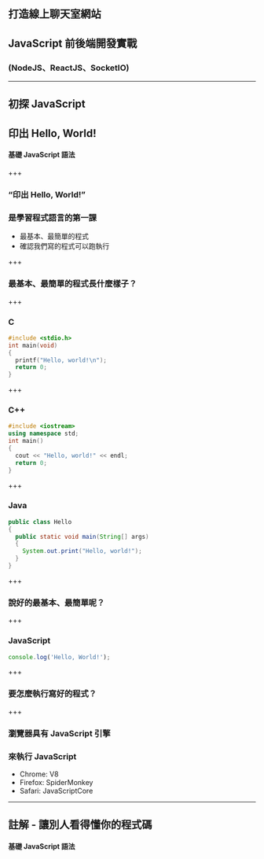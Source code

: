 ## 打造線上聊天室網站
## JavaScript 前後端開發實戰
### (NodeJS、ReactJS、SocketIO)

---

## 初探 JavaScript
## 印出 Hello, World!

#### 基礎 JavaScript 語法

+++

### “印出 Hello, World!”
### 是學習程式語言的第一課
- 最基本、最簡單的程式
- 確認我們寫的程式可以跑執行

+++

### 最基本、最簡單的程式長什麼樣子？

+++

### C

```c
#include <stdio.h>
int main(void)
{
  printf("Hello, world!\n");
  return 0;
}
```

+++

### C++

```cpp
#include <iostream>
using namespace std;
int main()
{
  cout << "Hello, world!" << endl;
  return 0;
}
```

+++

### Java

```java
public class Hello
{
  public static void main(String[] args)
  {
    System.out.print("Hello, world!");
  }
}
```

+++

### 說好的最基本、最簡單呢？

+++

### JavaScript

```js
console.log('Hello, World!');
```

+++

### 要怎麼執行寫好的程式？

+++

### 瀏覽器具有 JavaScript 引擎
### 來執行 JavaScript
- Chrome: V8
- Firefox: SpiderMonkey
- Safari: JavaScriptCore

--- 

## 註解 - 讓別人看得懂你的程式碼

#### 基礎 JavaScript 語法
